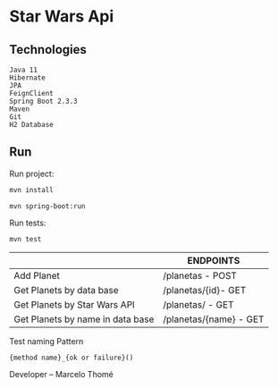 # Star Wars Api

## Technologies

```$xslt
Java 11
Hibernate
JPA
FeignClient
Spring Boot 2.3.3
Maven
Git
H2 Database
```

## Run

Run project:

```sh
mvn install
```
```shell
mvn spring-boot:run
```

Run tests:
 
```shell
mvn test
```


| |ENDPOINTS|
|---|---|
Add Planet| /planetas - POST| |
Get Planets by data base | /planetas/{id}- GET||
Get Planets by Star Wars API | /planetas/ - GET  | |
Get Planets by name in data base| /planetas/{name} - GET||


Test naming Pattern

```$xslt
{method name}_{ok or failure}()
```



Developer – Marcelo Thomé
